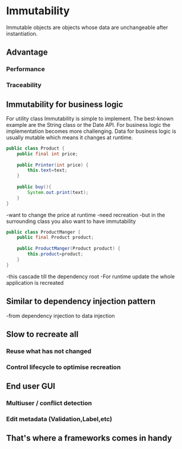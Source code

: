 # Immutability

Immutable objects are objects whose data are unchangeable after instantiation.

## Advantage
### Performance
### Traceability

## Immutability for business logic
For utility class Immutability is simple to implement. The best-known example are the String class or the Date API.
For business logic the implementation becomes more challenging. Data for business logic is usually mutable which means it changes at runtime.

```java
public class Product {
    public final int price;
    
    public Printer(int price) {
        this.text=text;
    }
    
    public buy(){
        System.out.print(text);
    }
}
```
-want to change the price at runtime
-need recreation
-but in the surrounding class you also want to have immutability
```java
public class ProductManger {
    public final Product product;
    
    public ProductManger(Product product) {
        this.product=product;
    }
}
```
-this cascade till the dependency root
-For runtime update the whole application is recreated



## Similar to dependency injection pattern
-from dependency injection to data injection

## Slow to recreate all
### Reuse what has not changed
### Control lifecycle to optimise recreation

## End user GUI
### Multiuser / conflict detection
### Edit metadata (Validation,Label,etc)

## That's where a frameworks comes in handy
